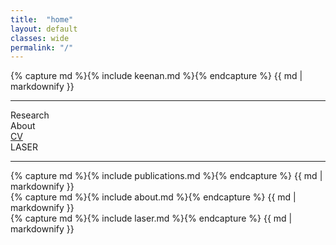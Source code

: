 ```yaml
---
title:  "home"
layout: default
classes: wide
permalink: "/"
---
```


<div class="col-10 col-lg-6">
    <div class="row justify-content-center my-2">
        <div class="col-12 bio">
            {% capture md %}{% include keenan.md %}{% endcapture %}
            {{ md | markdownify }}
        </div>
    </div>
    <hr />
    <div class="row justify-content-center links text-center my-2">
        <div class="col-auto">
            <a data-target="research" class="content-button">Research</a>
        </div>
        <div class="col-auto">
            <a data-target="about" class="content-button">About</a>
        </div>
        <div class="col-auto">
            <a data-target="cv" class="content-button" href="./assets/pdfs/keenan_albee_cv.pdf">CV</a>
        </div>
        <div class="col-auto">
            <a data-target="laser" class="content-button">LASER</a>
        </div>       
    </div>
    <hr/>
    <div class="row justify-content-center">
        <div class="col-12">
            <div id="research-container" class="content-section d-none">
              {% capture md %}{% include publications.md %}{% endcapture %}
              {{ md | markdownify }}
            </div>
            <div id="about-container" class="content-section d-none">
              {% capture md %}{% include about.md %}{% endcapture %}
              {{ md | markdownify }}
            </div>
            <div id="laser-container" class="content-section d-none">
              {% capture md %}{% include laser.md %}{% endcapture %}
              {{ md | markdownify }}
            </div>
        </div>
    </div>
</div>
